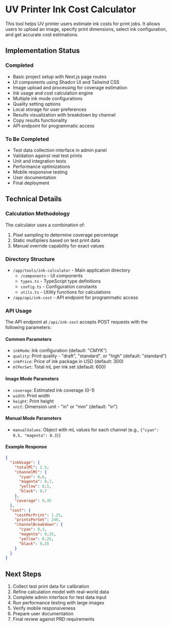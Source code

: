 # UV Printer Ink Cost Calculator

This tool helps UV printer users estimate ink costs for print jobs. It allows users to upload an image, specify print dimensions, select ink configuration, and get accurate cost estimations.

## Implementation Status

### Completed
- Basic project setup with Next.js page routes
- UI components using Shadcn UI and Tailwind CSS
- Image upload and processing for coverage estimation
- Ink usage and cost calculation engine
- Multiple ink mode configurations
- Quality setting options
- Local storage for user preferences
- Results visualization with breakdown by channel
- Copy results functionality
- API endpoint for programmatic access

### To Be Completed
- Test data collection interface in admin panel
- Validation against real test prints
- Unit and integration tests
- Performance optimizations
- Mobile responsive testing
- User documentation
- Final deployment

## Technical Details

### Calculation Methodology
The calculator uses a combination of:
1. Pixel sampling to determine coverage percentage
2. Static multipliers based on test print data
3. Manual override capability for exact values

### Directory Structure
- `/app/tools/ink-calculator` - Main application directory
  - `/components` - UI components
  - `types.ts` - TypeScript type definitions
  - `config.ts` - Configuration constants
  - `utils.ts` - Utility functions for calculations
- `/app/api/ink-cost` - API endpoint for programmatic access

### API Usage

The API endpoint at `/api/ink-cost` accepts POST requests with the following parameters:

#### Common Parameters
- `inkMode`: Ink configuration (default: "CMYK")
- `quality`: Print quality - "draft", "standard", or "high" (default: "standard")
- `inkPrice`: Price of ink package in USD (default: 300)
- `mlPerSet`: Total mL per ink set (default: 600)

#### Image Mode Parameters
- `coverage`: Estimated ink coverage (0-1)
- `width`: Print width
- `height`: Print height
- `unit`: Dimension unit - "in" or "mm" (default: "in")

#### Manual Mode Parameters
- `manualValues`: Object with mL values for each channel (e.g., `{"cyan": 0.5, "magenta": 0.3}`)

#### Example Response
```json
{
  "inkUsage": {
    "totalMl": 2.5,
    "channelMl": {
      "cyan": 0.6,
      "magenta": 0.7,
      "yellow": 0.5,
      "black": 0.7
    },
    "coverage": 0.35
  },
  "cost": {
    "costPerPrint": 1.25,
    "printsPerSet": 240,
    "channelBreakdown": {
      "cyan": 0.3,
      "magenta": 0.35,
      "yellow": 0.25,
      "black": 0.35
    }
  }
}
```

## Next Steps
1. Collect test print data for calibration
2. Refine calculation model with real-world data
3. Complete admin interface for test data input
4. Run performance testing with large images
5. Verify mobile responsiveness
6. Prepare user documentation
7. Final review against PRD requirements 